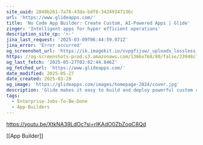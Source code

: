 ```yaml
---
site_uuid: 2840b261-7a76-43da-bdf8-34249347136c
url: 'https://www.glideapps.com/'
title: 'No Code App Builder: Create Custom, AI-Powered Apps | Glide'
zinger: 'Intelligent apps for hyper efficient operations'
description_site_cp: '>-'
jina_last_request: '2025-03-09T06:44:59.071Z'
jina_error: 'Error occurred'
og_screenshot_url: 'https://ik.imagekit.io/xvpgfijuw/_uploads_lossless_screenshots_20250527_Glide_og_screenshot.jpeg'
https: //og-screenshots-prod.s3.amazonaws.com/1366x768/80/false/23948c7b21243f037125e6a1cb0762a49ba51bf54b5bcf5c4e98e076e505479c.jpeg
og_last_fetch: '2025-05-27T02:02:44.846Z'
og_fetched_url: 'https://www.glideapps.com/'
date_modified: 2025-05-27
date_created: 2025-03-29
og_image: 'https://glideapps.com/images/homepage-2024/cover.jpg'
description: 'Glide makes it easy to build and deploy powerful custom apps powered by AI with no code. Create your first app by trying Glide for free.'
tags:
  - Enterprise-Jobs-To-Be-Done
  - App-Builders
---
```


https://youtu.be/XtkNA39LdOc?si=rIKAdO0ZbZoqC8Qd

[[App Builder]]
